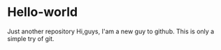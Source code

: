 # Hello-world
Just another repository
Hi,guys,
I'am a new guy to github.
This is only a simple try of git.
